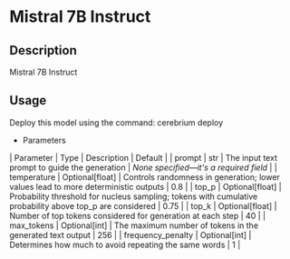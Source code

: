 # Mistral 7B Instruct

## Description

Mistral 7B Instruct

## Usage

Deploy this model using the command: cerebrium deploy <NAME>

- Parameters

| Parameter | Type | Description | Default |
| prompt | str | The input text prompt to guide the generation | *None specified—it's a required field* |
| temperature | Optional[float] | Controls randomness in generation; lower values lead to more deterministic outputs |
0.8 |
| top_p | Optional[float] | Probability threshold for nucleus sampling; tokens with cumulative probability above top_p
are considered | 0.75 |
| top_k | Optional[float] | Number of top tokens considered for generation at each step | 40 |
| max_tokens | Optional[int] | The maximum number of tokens in the generated text output | 256 |
| frequency_penalty | Optional[int] | Determines how much to avoid repeating the same words | 1 |